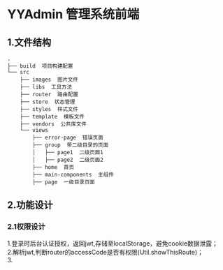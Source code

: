 # YYAdmin 管理系统前端

## 1.文件结构
```shell
.
├── build  项目构建配置
└── src
    ├── images  图片文件
    ├── libs  工具方法
    ├── router  路由配置
    ├── store  状态管理
    ├── styles  样式文件
    ├── template  模板文件
    ├── vendors  公共库文件
    └── views
        ├── error-page  错误页面
        ├── group  带二级目录的页面
        │   ├── page1  二级页面1
        │   ├── page2  二级页面2
        ├── home  首页
        ├── main-components  主组件
        ├── page  一级目录页面
```  
## 2.功能设计  
###  2.1权限设计  
1.登录时后台认证授权，返回jwt,存储至localStorage，避免cookie数据泄露；    
2.解析jwt,判断router的accessCode是否有权限(Util.showThisRoute)；  
3.